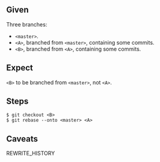 ## Given

Three branches:

* `<master>`.
* `<A>`, branched from `<master>`, containing some commits.
* `<B>`, branched from `<A>`, containing some commits.

## Expect

`<B>` to be branched from `<master>`, not `<A>`.

## Steps

    $ git checkout <B>
    $ git rebase --onto <master> <A>

## Caveats

REWRITE_HISTORY
